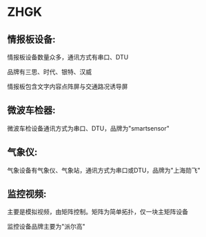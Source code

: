 # ZHGK


## 情报板设备:
情报板设备数量众多，通讯方式有串口、DTU

品牌有三思、时代、银特、汉威

情报板包含文字内容点阵屏与交通路况诱导屏

## 微波车检器:
微波车检设备通讯方式为串口、DTU，品牌为"smartsensor"

## 气象仪:
气象设备有气象仪、气象站，通讯方式为串口或DTU，品牌为"上海勋飞"

## 监控视频:
主要是模拟视频，由矩阵控制。矩阵为简单拓扑，仅一块主矩阵设备

监控设备品牌主要为"派尔高"
